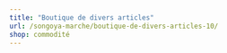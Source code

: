 ```yaml
---
title: "Boutique de divers articles"
url: /songoya-marche/boutique-de-divers-articles-10/
shop: commodité
---
```

